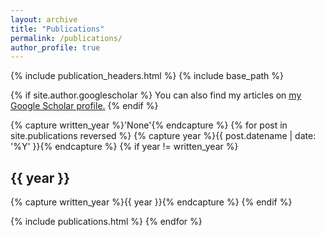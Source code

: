 ```yaml
---
layout: archive
title: "Publications"
permalink: /publications/
author_profile: true
---
```

{% include publication_headers.html %}
{% include base_path %}

{% if site.author.googlescholar %}
  You can also find my articles on <u><a href="{{site.author.googlescholar}}">my Google Scholar profile</a>.</u>
{% endif %}

{% capture written_year %}'None'{% endcapture %}
{% for post in site.publications reversed %}
{% capture year %}{{ post.datename | date: '%Y' }}{% endcapture %}
{% if year != written_year %}<h2 id="{{ year | slugify }}" class="archive__subtitle">{{ year }}</h2>
    {% capture written_year %}{{ year }}{% endcapture %}
  {% endif %}

  {% include publications.html %}
{% endfor %}
